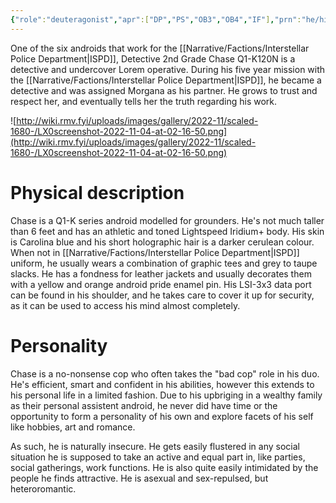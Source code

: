 ```yaml
---
{"role":"deuteragonist","apr":["DP","PS","OB3","OB4","IF"],"prn":"he/him","spc":"android","dg-publish":true,"permalink":"/narrative/characters/chase-q1-k120-n/","dgPassFrontmatter":true}
---
```



One of the six androids that work for the [[Narrative/Factions/Interstellar Police Department\|ISPD]], Detective 2nd Grade Chase Q1-K120N is a detective and undercover Lorem operative. During his five year mission with the [[Narrative/Factions/Interstellar Police Department\|ISPD]], he became a detective and was assigned Morgana as his partner. He grows to trust and respect her, and eventually tells her the truth regarding his work.

![http://wiki.rmv.fyi/uploads/images/gallery/2022-11/scaled-1680-/LX0screenshot-2022-11-04-at-02-16-50.png](http://wiki.rmv.fyi/uploads/images/gallery/2022-11/scaled-1680-/LX0screenshot-2022-11-04-at-02-16-50.png)

# Physical description

Chase is a Q1-K series android modelled for grounders. He's not much taller than 6 feet and has an athletic and toned Lightspeed Iridium+ body. His skin is Carolina blue and his short holographic hair is a darker cerulean colour. When not in [[Narrative/Factions/Interstellar Police Department\|ISPD]] uniform, he usually wears a combination of graphic tees and grey to taupe slacks. He has a fondness for leather jackets and usually decorates them with a yellow and orange android pride enamel pin. His LSI-3x3 data port can be found in his shoulder, and he takes care to cover it up for security, as it can be used to access his mind almost completely.

# Personality

Chase is a no-nonsense cop who often takes the "bad cop" role in his duo. He's efficient, smart and confident in his abilities, however this extends to his personal life in a limited fashion. Due to his upbriging in a wealthy family as their personal assistent android, he never did have time or the opportunity to form a personality of his own and explore facets of his self like hobbies, art and romance.

As such, he is naturally insecure. He gets easily flustered in any social situation he is supposed to take an active and equal part in, like parties, social gatherings, work functions. He is also quite easily intimidated by the people he finds attractive. He is asexual and sex-repulsed, but heteroromantic.
